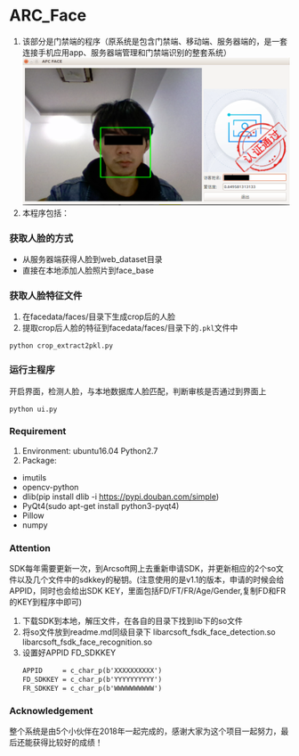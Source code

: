 
# ARC_Face
1. 该部分是门禁端的程序（原系统是包含门禁端、移动端、服务器端的，是一套连接手机应用app、服务器端管理和门禁端识别的整套系统）
![image](https://github.com/k-miracle/ARC_Face/blob/master/demo.png)
2. 本程序包括：
### 获取人脸的方式
- 从服务器端获得人脸到web_dataset目录
- 直接在本地添加人脸照片到face_base
### 获取人脸特征文件
1. 在facedata/faces/目录下生成crop后的人脸
2. 提取crop后人脸的特征到facedata/faces/目录下的`.pkl`文件中
```
python crop_extract2pkl.py
```
### 运行主程序
开启界面，检测人脸，与本地数据库人脸匹配，判断审核是否通过到界面上
```
python ui.py
```

### Requirement
1. Environment: ubuntu16.04 Python2.7
2. Package:
- imutils
- opencv-python
- dlib(pip install dlib -i https://pypi.douban.com/simple)
- PyQt4(sudo apt-get install python3-pyqt4)
- Pillow
- numpy
### Attention
SDK每年需要更新一次，到Arcsoft网上去重新申请SDK，并更新相应的2个so文件以及几个文件中的sdkkey的秘钥。(注意使用的是v1.1的版本，申请的时候会给
APPID，同时也会给出SDK KEY，里面包括FD/FT/FR/Age/Gender,复制FD和FR的KEY到程序中即可)
1. 下载SDK到本地，解压文件，在各自的目录下找到lib下的so文件
2. 将so文件放到readme.md同级目录下
    libarcsoft_fsdk_face_detection.so 
    libarcsoft_fsdk_face_recognition.so
3. 设置好APPID FD_SDKKEY
    ```
    APPID     = c_char_p(b'XXXXXXXXXX')
    FD_SDKKEY = c_char_p(b'YYYYYYYYYY')
    FR_SDKKEY = c_char_p(b'WWWWWWWWWW')
    ```
### Acknowledgement
整个系统是由5个小伙伴在2018年一起完成的，感谢大家为这个项目一起努力，最后还能获得比较好的成绩！

